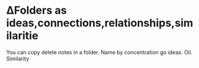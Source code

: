 # ∆Folders as ideas,connections,relationships,similaritie
You can copy delete notes in a folder.
Name by concentration go ideas. Oil. Similarity